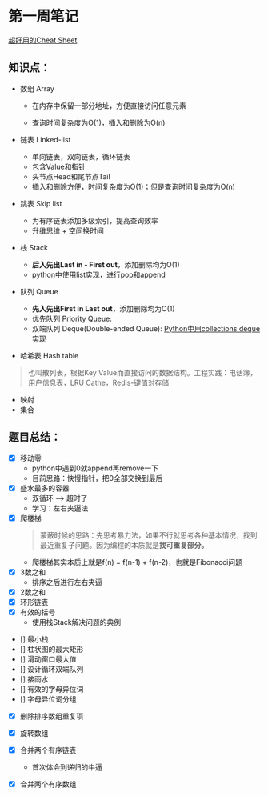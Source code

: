 # 第一周笔记

[超好用的Cheat Sheet](https://www.bigocheatsheet.com/)
## 知识点：
- 数组 Array
    - 在内存中保留一部分地址，方便直接访问任意元素

    - 查询时间复杂度为O(1)，插入和删除为O(n)

- 链表 Linked-list
    - 单向链表，双向链表，循环链表
    - 包含Value和指针
    - 头节点Head和尾节点Tail
    - 插入和删除方便，时间复杂度为O(1)；但是查询时间复杂度为O(n)

- 跳表 Skip list
    -  为有序链表添加多级索引，提高查询效率
    - 升维思维 + 空间换时间

- 栈 Stack
    - **后入先出Last in - First out**，添加删除均为O(1)
    - python中使用list实现，进行pop和append

- 队列 Queue
    - **先入先出First in Last out**，添加删除均为O(1)
    - 优先队列 Priority Queue:
    - 双端队列 Deque(Double-ended Queue): [Python中用collections.deque实现](https://docs.python.org/zh-cn/3.7/tutorial/datastructures.html#using-lists-as-queues)

- 哈希表 Hash table
> 也叫散列表，根据Key Value而直接访问的数据结构。工程实践：电话簿，用户信息表，LRU Cathe，Redis-键值对存储

- 映射
- 集合

## 题目总结：
- [x] 移动零
    - python中遇到0就append再remove一下
    - 目前思路：快慢指针，把0全部交换到最后
- [x] 盛水最多的容器
    - 双循环 --> 超时了
    - 学习：左右夹逼法
- [x] 爬楼梯
    > 蒙蔽时候的思路：先思考暴力法，如果不行就思考各种基本情况，找到最近重复子问题。因为编程的本质就是**找可重复部分。**
    - 爬楼梯其实本质上就是f(n) = f(n-1) + f(n-2)，也就是Fibonacci问题
- [x] 3数之和
    - 排序之后进行左右夹逼
- [x] 2数之和
- [x] 环形链表
- [x] 有效的括号
    - 使用栈Stack解决问题的典例
- [] 最小栈
- [] 柱状图的最大矩形
- [] 滑动窗口最大值
- [] 设计循环双端队列
- [] 接雨水
- [] 有效的字母异位词
- [] 字母异位词分组
- [x] 删除排序数组重复项
- [x] 旋转数组
- [x] 合并两个有序链表
    - 首次体会到递归的牛逼
- [x] 合并两个有序数组

